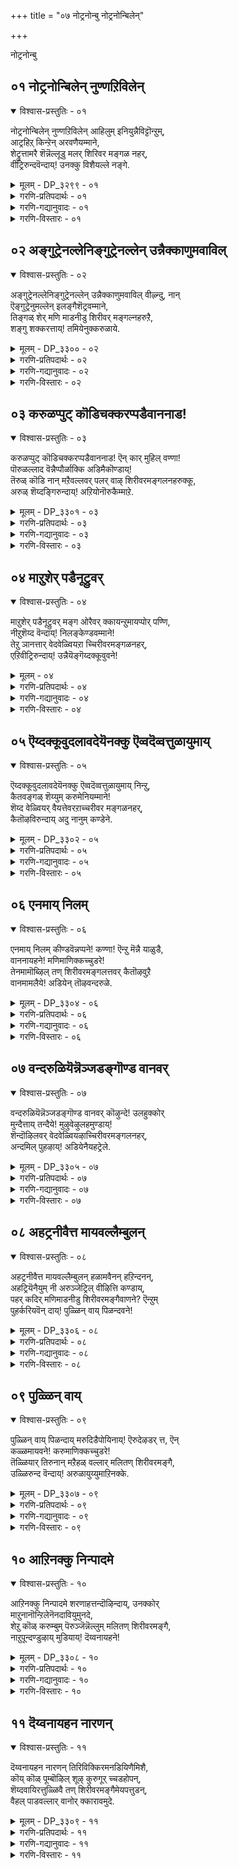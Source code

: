 +++
title = "०७ नोट्रनोन्बु नोट्रनोन्बिलेन्"

+++

नोट्रनोन्बु 

## ०१ नोट्रनोन्बिलेन् नुण्णऱिविलेन्

<details open><summary>विश्वास-प्रस्तुतिः - ०१</summary>

नोट्रनोन्बिलेन् नुण्णऱिविलेन् आहिलुम् इनियुन्नैविट्टॊन्ऱुम्,  
आट्रहिऱ् किन्ऱेन् अरवणैयम्माने,  
शेट्रुत्तामरै शॆन्नॆल्लूडु मलर् शिरिवर मङ्गळ नहर्,  
वीट्रिरुन्दवॆन्दाय्\! उनक्कु विशैयल्ले नङ्गे.
</details>

<details><summary>मूलम् - DP_३२९९ - ०१</summary>

नोट्रनोन्बिलेन् नुण्णऱिविलेन् आहिलुम् इनियुन्नैविट्टॊन्ऱुम्,  
आट्रहिऱ् किन्ऱेन् अरवणैयम्माने,  
शेट्रुत्तामरै शॆन्नॆल्लूडु मलर् शिरिवर मङ्गळ नहर्,  
वीट्रिरुन्दवॆन्दाय्\! उनक्कु विशैयल्ले नङ्गे.
</details>

<details><summary>गरणि-प्रतिपदार्थः - ०१</summary>

नोट्रनोन्बिलेन् = व्रतगळन्नु माडिदवनल्ल् \(माडिद व्रतगळिल्ल\), नुण् = सूक्ष्मवाद \(सम्पूर्णवाद\), अऴिविलेन्= तिळिवळिकॆयुळ्ळवनल्ल \(ज्ञानियल्ल\), आहिलुम् = आदरू, \(हीगिद्दरू\), इनि = इन्नु, उन्नैविट्टु = निन्नन्नु बिट्टु, आट्र = बहळवागि, किऱ् किन्ऱेन् = स्वतन्तिर्सि बाळुववनल्ल \(अहङ्कारपडुववनल्ल\), अरवु अणै अम्माने = सर्पद हासुगॆ स्वामिये, शेट्रु = कॆसरिन, तामरै = तावरॆयु, शॆन्नॆल् ऊडु = कॆम्बत्तद नडुवॆ, मलर् = अरळुव, शिरीवर मङ्गळ् नहर् = तिरुशीर्वर मङ्गळनगरदल्लि, वीट्रिरुन्द = नॆलसिरुव, ऎन् दाय् = नन्न स्वामिये, उनक्कु = निनगॆ, मिशै अल्लेन् अङ्गे = अल्लिये निन्नन्नु अनुभविसिदवनल्ल. 
</details>

<details><summary>गरणि-गद्यानुवादः - ०१</summary>

हाविन हासुगॆय स्वामिये, कॆम्बत्तद नडुवॆ कॆसरिनल्लि अरळुव तावरॆयु तिरुशीर्वरमङ्गळ नगरदल्लि नॆलसिरुव ऎन्न तन्दॆये, नानु व्रतगळन्नु माडिदवनल्ल. सूक्ष्मवाद \(सम्पूर्णवाद\) ब्रह्मज्ञानियल्ल. \(तिळिवळिकॆयुळ्ळवनल्ल\). आदरू, इन्नु निन्नन्नु बिट्टु बहळवागि स्वतन्त्रिसि बाळुववनल्ल \(अहङ्कारपडुववनल्ल.\)
</details>

<details><summary>गरणि-विस्तारः - ०१</summary>

तिरुशीर्वर मङ्गळ क्षेत्रदल्लि नॆलसिरुव अनन्तशयननाद स्वामियन्नु कुरितु आळ्वाररु हेळुत्तारॆ मत्तु आ स्वामियल्लि तम्म बिन्नहवन्नु हेळिकॊळ्ळुत्तारॆ. 

“नोट्रनोन्बिलेन्” – ’नोन्बु’ ऎन्दरॆ व्रत – विधिपूर्वकवाद कर्म. व्रतक्कॆ माडबेकाद विधियन्नु चाचुतप्पदन्तॆ आचरिसुवुदरिन्द सत्फल लभिसुवुदॆन्दु हेळुत्तारॆ. फलापेक्षॆयिल्लदन्तॆ माडुव कर्मगळु इवॆ. अवु भगवत्प्रीतियादवु. अन्थ व्रतगळु श्रेष्ठवादवु ऎन्नुत्तारॆ. आळ्वाररु हेळुवुदु कर्मबन्धनदल्लि अवरु सिक्किबीळलिल्ल ऎन्दु. सत्कर्मगळन्नु तावु माडलिल्ल ऎन्नुत्तारॆ. 

“मण् अऱिवु इलेन्” – भगवन्तन बगॆगॆ ज्ञानवन्नु सम्पादिसलु वेद शास्त्र पुराण इतिहासादि ज्ञानभण्डारवे इदॆ. गुरुविन मूलक अवुगळन्नु अभ्यासमादि ब्रह्मज्ञानवन्नु पडॆदुकॊळ्ळबेकु. इदन्ने ’नुण्णऱिवु” ऎन्नलागिदॆ. प्रापञ्चिक ज्ञानवन्नु सूक्ष्मज्ञानवॆन्नुवुदिल्ल.

“आहिलुम्” – व्रताचरणॆ अथवा सत्कर्मगळ मूलकवागलि, भगवद्विषयिकवाद ज्ञानदिन्दलागलि, भगवन्तनन्नु अरितुकॊळ्ळुवुदक्कॆ आगदॆ होदरू सह – तावु अज्ञानियागिद्दरू सह.

“उन्नैविट्टु ऒन्ऱुम् आत्रहिर् किन्ऱेन्” – निन्नन्नु हॊरतु नानु याव रीतियल्लू स्वतन्त्रिसि वर्तिसुववनल्ल. ’नानु’ ’नन्नदु’ ऎन्दु हॆम्मॆपडुववनल्ल. 

“अरवणैयम्माने” – हावन्नु हासुगॆयन्नागि माडिकॊण्डु इरुव स्वामि ऎन्दरॆ श्रीमन्नारायण – महाविष्णु. 

“शेट्रुतामरै शॆन्नॆल्लूडु मलर् शिरिवर मङ्गळनहर् वीट्रिरुन्द वॆन्दाय्” – तिरुश्रीवर मङ्गळम् ऎम्बुदु पवित्रक्षेत्र. अल्लि नॆलसिरु जगद्रक्षकनाद अर्चावतारियाद स्वामि. 

“उनक्कू मिशै इल्लेन् अल्लेन्” – निन्न रक्षणॆगॆ ऒळपडदॆ इरुववनल्ल – ऎन्दरॆ, निन्न रक्षणॆगॆ नानु तप्पदॆ ऒळपट्टवनु. 

आळ्वाररु हेळुत्तारॆ- शेषशयननागिरुववने, तिरुश्रीवरमङ्गळवॆम्ब पवित्रक्षेत्रदल्लि नॆलसिरुव अर्चावतारिये, नानु व्रतळे मुन्ताद सत्कर्मगळन्नु माडिदवनल्ल. ब्रह्मज्ञानियल्ल. आदरू, निन्न हॊरतु ननगॆ बेरॆ याव रक्षकरन्नू यारन्नू कण्डिल्ल. याव बगॆयल्लू स्वतन्त्रिसि नडॆदुकॊण्डवनल्ल. अहङ्कारपट्टवनल्ल. नीने नन्नन्नु कैहिडिदु रक्षिसबेकु.
</details>

## ०२ अङ्गुट्रेनल्लेनिङ्गुट्रेनल्लेन् उन्नैक्काणुमवाविल्

<details open><summary>विश्वास-प्रस्तुतिः - ०२</summary>

अङ्गुट्रेनल्लेनिङ्गुट्रेनल्लेन् उन्नैक्काणुमवाविल् वीऴ्न्दु, नान्  
ऎङ्गुट्रेनुमल्लेन् इलङ्गैशॆट्रवम्माने,  
तिङ्गळ् शेर् मणि माडनीडु शिरीवर् मङ्गल्नहरुऱै,  
शङ्गु शक्करत्ताय्\! तमियेनुक्करुळाये.
</details>

<details><summary>मूलम् - DP_३३०० - ०२</summary>

अङ्गुट्रेनल्लेनिङ्गुट्रेनल्लेन् उन्नैक्काणुमवाविल् वीऴ्न्दु, नान्  
ऎङ्गुट्रेनुमल्लेन् इलङ्गैशॆट्रवम्माने,  
तिङ्गळ् शेर् मणि माडनीडु शिरीवर् मङ्गल्नहरुऱै,  
शङ्गु शक्करत्ताय्\! तमियेनुक्करुळाये.
</details>

<details><summary>गरणि-प्रतिपदार्थः - ०२</summary>

अङ्गु = अल्लि \(परमपददल्लि, मेलण लोकगळल्लि\), उट्रेन् अल्लेन् = कूडिकॊण्डवनल्ल, इङ्गु = इल्लि \(ई लोकदल्लू, सज्जनर नडुवॆ\), उट्रेन् अल्लेन् = कूडिकॊण्डवनल्ल, उन्नै काणुम् = निन्नन्नु काणबेकॆम्ब अपाविल् = महदाशॆयल्लि, वीऴ्न्दु = बिद्दु, नानु = नानु, ऎङ्गु = ऎल्लियू \(यार नडुवॆयू\), उट्रेनुम् अल्लेन् = कूडिकॊण्डवनू अल्ल, इलङै = लङ्कॆयन्नु, शॆट्र = नाशपडिसिद, अम्माने = स्वामियो, तिङ्गळ् शेर् = चन्द्रनन्नु निलुकुवन्थ, मणि माड = रत्नगळिन्द कूडिद \(सुन्दरवाद\) महडिमनॆगळिन्दलू, नीडु= विशालवाद नेरवाद रस्तॆगळिन्दलू, कूडिरुव, शिरीवरमङ्गलनहर् = तिरुशिरीवरमङ्गळ नगरदल्लि, उऱै = नॆलसिरुव, शङ्गु शक्करत्ताय् = शङ्खचक्रगळवने, तमियेनुक्कु = गतिहीननाद ननगॆ, अरुळाय् = कृपॆमाडु. 
</details>

<details><summary>गरणि-गद्यानुवादः - ०२</summary>

लङ्कॆयन्नु नाशपडिसिद स्वामिये, चन्द्रनन्नु निलुकुवन्थ रत्नगळिन्द तुम्बिद, सुन्दरवाद महडिमनॆगळिन्दलू, विशालवाद नेरवाद बीदिगळिन्दलू कूडिरुव तिरुशिरीवरमङ्गळ नगरदल्लि नॆलसिरुव शङ्खचक्रगळन्नु धरिसिदवने, नानु मेलिन लोकगळल्लू कूडिकॊण्डवनल्ल. ई लोकदल्लू कूडिकॊण्डवनल्ल. निन्नन्नु काणबेकॆम्ब महदाशॆयल्लि बिद्दु, ऎल्लियू, यार नडुवॆयू कूडिकॊण्डवनल्ल. ऒण्टिगनागिरुव, गतिहीननागिरुव ननगॆ कृपॆमाडु. 
</details>

<details><summary>गरणि-विस्तारः - ०२</summary>

“अङ्गुट्रेनल्लेन्” – ’अङ्गुं’ ऎम्बुदु दूरद प्रदेशवाद मेलणलोकगळन्नु, परमपदवन्नू सेरिसि सूचिसुत्तदॆ. ई लोकदल्लि बाळुववरु तुम्ब पुण्यशालिगळागि मेलण लोकगळन्नु सेरुत्तारॆन्दू, अल्लिनवरॊडनॆ कूडि बाळुत्तारॆन्दू, अल्लिन सुखसन्तोषगळल्लि सालुगॊळ्ळुत्तारॆन्दू हेळलागुत्तदॆ. आदरॆ, आळ्वाररु अन्थ भाग्यशालियल्लवॆन्दु इल्लि हेळिकॊळ्ळुत्तारॆ.

“इङ्गुट्रेनल्लेन्” – “इङ्गु” ऎन्दरॆ इहलोक. इल्लिन सुखसन्तोषगळु क्षणिक. इल्लि बाळुववरल्लि सज्जनरु ब्रह्मज्ञानिगळु अतिविरळ. मिक्कवरॆल्लरू प्रापञ्चिकदल्लि मुळुगि तेलुववरु. भक्त सज्जनर सहवास सिक्कुवुदागलि, अवरॊडनॆ कूडि बाळुवुदागलि बहळ अपरूप. अदक्कू भगवत्कृपॆ बेकेबेकु. ई शोचनीयवाद सङ्गतियन्नु आळ्वाररु इल्लि हेळिकॊळ्ळुत्तारॆ. 

“ऎङ्गुम् उट्रेनुम् अल्लेन्” – ऎम्ब मातिनल्लि, तमगॆ उभयभ्रश्ठत्ववुण्टागिदॆयॆन्दू, तावु यार सज्जनसहवासक्कागलि सुखसन्तोषगळिगागलि कूडिकॊळ्ळद हागॆ आगिद्दारॆन्दु हेळुत्तारॆ.

“ऎङ्गुम् उट्रेनुम् अल्लेन्” – ऎम्ब मातिनल्लि, तमगॆ उभयभ्रष्ठत्ववुण्टागिदॆयॆन्दू तावु यार सज्जनर सहवासक्कागलि सुखसन्तोषगळिगागलि कूडिकॊळ्ळद हागॆ आगिद्दारॆन्दु हेळुत्तारॆ. 

“तमियेनुक्कु अरुळाये” – ऎम्बुदरिन्द, तावु ऒण्टिगरॆन्दू, तमगॆ यारॊब्बर ऒत्तासॆयू इल्लवॆन्दू, तमगॆ भगवन्तनॊब्बने ऎल्ल बगॆयल्लू नॆण्टनॆन्दू, अवन कृपॆयन्नु कोरुत्तानॆ. 

आळ्वाररु हेळुत्तारॆ- सर्वेश्वरा, दुष्टराक्षसरिन्द तुम्बिद्द लङ्कॆयन्ने नाशपडिसिद समर्थने, सुन्दरवाद मत्तु पवित्रवाद तिरुशिरीवर मङ्गळ नगरदल्लि \(अर्चावतारियागि\) नॆलसिरुववने, नानु पुण्यजीवियल्ल. आद्दरिन्द, मेलणलोकद जीविगळ सहवासक्कॆ योग्यनागिल्ल. कडुपापियागिद्दारिन्द, इहलोकदल्लिरुव अल्प स्वल्प भक्तसज्जनर सहवासवू ननगॆ दॊरॆयुवुदिल्ल. हीगॆ, नानु अल्लू इल्लदन्तॆ, इल्लू इल्लदन्तॆ, उभयभ्रष्ठनागि, ऒण्टिगनागिद्देनॆ. नीनॊब्बने ननगॆ गतियॆन्दु निन्नल्लि ईग अङ्गलाचि बेडुत्तिद्देनॆ. कृपॆमाडि नन्नल्लि करुणिसु.
</details>

## ०३ करुळप्पुट् कॊडिचक्करप्पडैवाननाड\!

<details open><summary>विश्वास-प्रस्तुतिः - ०३</summary>

करुळप्पुट् कॊडिचक्करप्पडैवाननाड\! ऎन् कार् मुहिल् वण्णा\!  
पॊरुळल्लाद वॆन्नैप्पौर्ळाक्कि अडिमैकॊण्डाय्\!  
तॆरुळ् कॊडि नान् मऱैवल्लवर् पलर् वाऴ् शिरीवरमङ्गलनहरुक्कू,  
अरुळ् शॆय्दङ्गिरुन्दाय्\! अऱियोनॊरुकैम्माऱे.
</details>

<details><summary>मूलम् - DP_३३०१ - ०३</summary>

करुळप्पुट् कॊडिचक्करप्पडैवाननाड\! ऎन् कार् मुहिल् वण्णा\!  
पॊरुळल्लाद वॆन्नैप्पौर्ळाक्कि अडिमैकॊण्डाय्\!  
तॆरुळ् कॊडि नान् मऱैवल्लवर् पलर् वाऴ् शिरीवरमङ्गलनहरुक्कू,  
अरुळ् शॆय्दङ्गिरुन्दाय्\! अऱियोनॊरुकैम्माऱे.
</details>

<details><summary>गरणि-प्रतिपदार्थः - ०३</summary>

करुळ पुळ् कॊडि \(पुळ्\+कॊडि = पुट्कॊडि\) = गरुड पक्षियन्नु ध्वजवागियू, चक्करप्पडै = चक्रायुधवन्नुळ्ळवनागियू, वानम् नाड = परमपदवन्ने तन्न नाडागियू उळ्ळवने, ऎन् = नन्न, कार् मुहिल् वण्णा = कार्मुगिलबण्णदवने, पॊरुळ् अल्लाद = \(शाश्वतवाद\) वस्तुवे अल्लद, ऎन्नै = नन्नन्नु, पॊरुळ् आक्कि = नित्यवस्तुवन्नागि माडि, अडिमै = दास्यवन्नु, कॊण्डाय् = कॊळ्ळुववने \(कॊण्डवने\), तॆरुळ् कॊडि = परिष्कारवागि अरितुकॊळ्ळुव्न्थ ज्ञानभण्डारवाद \(कॊडि = ऎन्दरॆ, बङ्गारद सर, कोमलवाद बळ्ळि ऎन्दागुत्तदॆ\), नाल् मऱै = नाल्कुवेदगळन्नु, वल्लवर् = बल्लवरु, पलर् = हलवरु \(अनेकरु\), वाऴ् = बाळुव \(वास माडुव\), शिरीवर मङ्गळनहरुक्कु = तिरुशिरीवर मङ्गळ नगरक्कॆ, अरुळ् शॆय्दु = कृपॆमाडि, अङ्गु = अल्लिये, इरुन्दाय् = नॆलसिरुववने \(अर्चावतारिये\), अऴियेन् = अरियॆनु, ऒरु = बेरॊन्दु कैम्माऱे = \(निनगॆ\) प्रतियादवरन्नु \(हॆच्चिनवरन्नु\). 
</details>

<details><summary>गरणि-गद्यानुवादः - ०३</summary>

गरुडपक्षियन्नु ध्वजवागियू चक्रायुधवन्नुळ्ळवनागियू, परमपदवन्ने तन्न नाडन्नागियू, उळ्ळवने, नन्न कार्मुगिलवण्णने, शाश्वतवाद वस्तुवे अल्लद नन्नन्नु नित्यवस्तुवन्नागि माडि, नन्न दास्यवन्नु कॊण्डवने, परिष्कारवागि अरितुकॊळ्ळुवन्थ ज्ञानभण्डारद नाल्कुवेदगळन्नु बल्लवरु अनेकरु बाळुवन्थ तिरुशिरीवर मङ्गळ नगरक्कॆ कृपॆमाडि, अल्लिये, अर्चावतारियागि नॆलसिरुववने, निनगॆ प्रतियादवनन्नु \(हॆच्चिनवनन्नु\) बेरॆ यारन्नू काणॆनु. 
</details>

<details><summary>गरणि-विस्तारः - ०३</summary>

भगवन्तन अपारवाद कृपॆयन्नु इल्लि हेळलागिदॆ. अदक्कॆ ऒन्दु निदर्शनवन्नू कॊडलागिदॆ.

“पॊरुळल्लाद ऎन्नै पॊरुळाक्कि” – ’पॊरुळ्’ ऎन्दरॆ ’वस्तु’. इन्द्रियगळिन्द अनुभविसतक्कद्दु. सृष्टियल्लि ऎल्ला वस्तुगळू शाश्वतवादवल्ल. अवु क्षणिक. इल्लवे नश्वर. भगवत्कृपॆगॆ पात्ररादरॆ मात्र अवक्कॆ शाश्वत स्वरूप दॊरकुत्तदॆ. आळ्वाररु अन्थवरल्लि ऒब्बरु. भगवन्तनु अवरन्नु कृपॆयिन्द तन्नवनन्नागि स्वीकरिसि, अवर कैङ्कर्यवन्नु कैगॊळ्ळुवुदरिन्द, अवरू ऒन्दु ’शाश्वत वस्तु’वे आदरु. 

“तॆरुळ् कॊडि” – सुन्दरवाद रूपक. बळ्ळिय कोमलवाद कुडि अड्डियिल्लदन्तॆ मुन्दुमुन्दक्कॆ बॆळॆयुत्ता कण्णिगॆ हब्बवन्नुण्टु माडुवन्तॆ, कॊनॆयिल्लद ज्ञानभण्डारवादद्दु मनस्सिगॆ तप्पदॆ आह्लादवन्नुण्टु माडुवुदु. 

“नान् मऱैवल्लवर्.....................अङ्गिरुन्दाय्” – नाल्कुवेदगळन्नु चॆन्नागि बल्लवरु तमगॆ ऒदगि बन्दिरुव ज्ञानदिन्द भगवन्तनन्नु बाय्तुम्ब स्तुतिसुवन्थ अनेकरु वासिसुवुदक्कॆ तक्कन्तॆ अवरिगॆ कृपॆमाडलु शिरीवर मङ्गळ नगरवॆम्ब पवित्रस्थळदल्लि नॆलसिद्दानॆ. 

“अऱियेनॊरुकैम्माऱे” – भगवन्तनिगॆ सरिसाटियादवरन्नागलि, अवनिगिन्त हॆच्चादवरन्नागलि बेरॆ यारन्नू काणॆनाद्दरिन्द, आ स्वामियन्ने पूर्तियागि, अनन्यवागि, आश्रयिसिद्दारॆ आळ्वाररु. 

आळ्वाररु हेळुत्तारॆ- भगवन्तनिगॆ गरुडपक्षिये ध्वजद लाञ्छन. अवन कैयल्लि तीक्ष्णवाद चक्रायुधविदॆ. परमपदवे आतन नाडु. अवनु कार्मुगिलिनन्तॆ आकर्शक सुन्दरनु. अष्टॆ उदारियू. अवनु कृपॆमाडिदनॆन्दरॆ, ऎन्थ अनित्य वस्तुवादरू नित्यवस्तुवे आगुत्तदॆ. भगवत्कैङ्कर्यदल्लि तॊडगुवन्तागुत्तदॆ. तिरुशिरीवरमङ्गळ नगरवॆम्ब पवित्रक्षेत्रदल्लि स्वामियु अर्चावतारियागि नॆलसिद्दानॆ. अवन कृपॆगॆ पात्ररागतक्कवरु अनेकरु. वेदपारङ्गतरू, ब्रह्मज्ञानिगळू, भक्तरू अल्लि बाळुत्तारॆ. आळ्वाररन्नू अवरल्लि ऒब्बनन्नागि दणिसि, भगवन्तनु कृपॆमाडिद्दानॆ. कृपामूर्तियाद आ भगवन्तन सरिसाटियादवरु मत्तॊब्बरिल्ल.
</details>

## ०४ माऱुशेर् पडैनूट्रुवर्

<details open><summary>विश्वास-प्रस्तुतिः - ०४</summary>

माऱुशेर् पडैनूट्रुवर् मङ्ग ओरैवर् क्कायन्ऱुमायप्पोर् पण्णि,  
नीऱुशॆय्द वॆन्दाय्\! निलङ्केण्डवम्माने\!   
तेऱु ञानत्तार् वेदवेळ्वियऱा च्चिरीवरमङ्गळनहर्,  
एऱिवीट्रिरुन्दाय्\! उन्नैयॆङ्गॆय्दक्कूवुवने\!
</details>

<details><summary>मूलम् - ०४</summary>

माऱुशेर् पडैनूट्रुवर् मङ्ग ओरैवर् क्कायन्ऱुमायप्पोर् पण्णि,  
नीऱुशॆय्द वॆन्दाय्\! निलङ्केण्डवम्माने\!   
तेऱु ञानत्तार् वेदवेळ्वियऱा च्चिरीवरमङ्गळनहर्,  
एऱिवीट्रिरुन्दाय्\! उन्नैयॆङ्गॆय्दक्कूवुवने\!
</details>

<details><summary>गरणि-प्रतिपदार्थः - ०४</summary>

माऱु = विरोधिगळागि, शेर् = सेरिकॊण्ड, परै = सैन्यगळ, नूट्रुवर् = नूर्वरु, मङ्ग = नाशवागलु, ओर् ऐवर् क्कु = ऒन्दु ऐवरिगॆ, आय् = ऒदगि बन्दु, अन्ऱु = अन्दु, मायम् पोर् पण्णि= आश्चर्यकरवाद युद्धवन्नु नडॆसि, नीऱु शॆय्द = धूळु \(बूदि\) माडिद, ऎन् ताय् = नन्न तन्दॆये \(रक्षकने\), निलम् = भूमियन्नु, कीण्ड = हिडिद, अम्माने = स्वामिये, तेऱु = तिळियाद, ञानत्तार् = ज्ञानवुळ्ळवरु, वेदम् = वेदाभ्यासवन्नू, वेळ् वि = यज्ञयागादिगळन्नू, अऱा = ऎडॆबिडदॆनडॆसुव, शिरीवर मङ्गळनहर् = तिरुशिरीवर मङ्गळनगरद, एऱि = उन्नत स्थळदल्लि, वीट्रिरुन्दाय् = नॆलसिरुववने, उन्नै = निन्नन्नु, ऎङ्गु = याव स्थळदल्लि, ऎय्दु = होगि, कूवुवने = कूगलि\!
</details>

<details><summary>गरणि-गद्यानुवादः - ०४</summary>

विरोधिगळागि सेरिकॊण्ड सैन्यगळ नूर्वरु नाशवागुवन्तॆ ऒन्दु ऐवरिगॆ ऒदगि बन्दु, अन्दु, आश्चर्यकरवाद युद्धवन्नु नडॆसि, बूदि मादिद नन्न रक्षकने, भूमियन्नु हिडिद स्वामिये, तिळियाद ज्ञानवुळ्ळवरु वेदाभ्यासवन्नू यज्ञयागादिगळन्नू ऎडॆबिडदन्तॆ नडॆसुव शिरीवरमङ्गळ नगरद उन्नतस्थळदल्लि नॆलसिरुववने, निन्नन्नु ऎल्लिगॆ होगि कूगि करॆयलि? 
</details>

<details><summary>गरणि-विस्तारः - ०४</summary>

भगवन्तनिगॆ ममतॆ ऎल्लिरुत्तदॆ. एकॆ? ऎम्बुदन्नु कुरितु इल्लि हेळलागुत्तदॆ. 

“माऱुशेर् पडै........................मङ्ग” – इदु महाभारत युद्धक्कॆ सम्बन्धिसिद्दु. ऎल्ला शत्रुगळन्नू कूडिसि, भारि, हन्नॊन्दु अक्षोहिणि सैन्यवन्नु माडिकॊण्डु, अनेक महारथरन्नु तन्न ऒत्तागि इट्टुकॊण्डु, तावे प्रबलरु, तम्म कडॆगे जयसिद्ध ऎन्दु नम्बि युद्धक्कॆकालुकॆरॆदु सिद्धरादवरु मूढराद दुर्योधनादिगळु ऎल्लरू ऒट्टागि बूदियागुवन्तॆ- 

“अन्ऱु ओर् ऐवर् क्काय्............................नीऱुशॆय्द” – अन्दु, आ महाभारतयुद्ध ऒदगि बन्दाग धर्मवन्ने नम्बिद्द ऐवरिगॆ \(पञ्चपाण्डवरिगॆ\) ऒत्तासॆयागि निन्तु, अत्याश्चर्यकरवागि, तानु अर्जुनन सारथियागि मात्रवे इद्दुकॊण्डु, युद्धदल्लि अवर ऎदुराळिगळन्नु भस्ममाडिदवनु परमात्म.

“निलम् कीण्डवम्माने” – हिरण्याक्षनु भूमियन्नु अपहरिसि कडलल्लि ऎल्लियो अडगिकॊण्डाग, जगद्रक्षकनाद भगवन्तनु महावराहनागि अवतरिसि, कडलल्लि मुळुगि, अडगिकॊण्डिद्द हिरण्याक्षनन्नु संहरिसि, भूमियन्नु तन्न ऒन्दु कोरॆ हल्लिनिन्द हिडिदु मेलक्कॆत्ति, अदर स्थानदल्लि निल्लिसिदनु ऎम्बुदु कतॆ. 

“तेऱु ञानत्तार्...........................वीट्रिरुन्दाय्” – तिळियाद, परिशुद्धवाद, सत्यपूर्णवाद, ज्ञानिगळू, वेदविद्वांसरू, यज्ञयागादिगळाद वेदोक्त कर्मगळन्नु विधिवत्तागि नडॆसुववरू वासवागिरुव स्थळवॆन्दरॆ तिरुशिरीवर मङ्गळ नगर. भगवन्तनु अल्लि इष्टपट्टु ऒन्दु ऎत्तरवाद स्थळदल्लि अर्चावतारियागि नॆलसिद्दानॆ. 

आळ्वाररु हेळुत्तारॆ- शत्रुगळु ऎष्टु हॆच्चिन सङ्ख्यॆयल्लिद्दरेनु? अवा सैन्य ऎष्टु दॊड्डदादरेनु? भगवन्तन कृपॆगॆ पात्ररागदिद्दरॆ, अवरॆल्ल सुट्टुबूदियागुत्तारॆ. कॆलवरिन्दले अवरु हागॆ नाशवागुवरु ऎम्बुदक्कॆ महाभारतयुद्धवे साक्षि. तन्न आश्रितरु प्रबलशत्रुविन कैगॆ सिक्कि, हिंसॆगॆ ऒळगादाग, अन्थवरन्नु रक्षिसुवुदु भगवन्तन हॊणॆ ऎम्बुदक्कॆ भगवन्तन महावराहावतारवे साक्षि. नीतिनियमगळन्नु चाचु तप्पदन्तॆ, धर्मिष्ठरागि, परिशुद्धवाद ज्ञानसम्पन्नराद सज्जनरु ऎल्लि वासिसुत्तारो अल्लि भगवत्सान्निध्यविदॆ ऎम्बुदक्कॆ तिरुशिरीवर मङ्गळनगरवे साक्षि. आळ्वाररिगॆ भगवत्सान्निध्य लभिसबेकादरॆ अवरु ऎल्लिगॆ होदरॆ ऒळ्ळॆयदु? तिरुशिरीवर मङ्गळ नगरवे अल्लवॆ?
</details>

## ०५ ऎय्दक्कूवुदलावदेयॆनक्कु ऎव्वदॆव्वत्तुळायुमाय्

<details open><summary>विश्वास-प्रस्तुतिः - ०५</summary>

ऎय्दक्कूवुदलावदेयॆनक्कु ऎव्वदॆव्वत्तुळायुमाय् निन्ऱु,  
कैतवङ्गळ् शॆय्युम् करुमेनियम्माने\!   
शॆय्द वेळ्वियर् वैयत्तेवरऱाच्चरीवर मङ्गळनहर्,   
कैतॊऴविरुन्दाय् अदु नानुम् कण्डेने.
</details>

<details><summary>मूलम् - DP_३३०२ - ०५</summary>

ऎय्दक्कूवुदलावदेयॆनक्कु ऎव्वदॆव्वत्तुळायुमाय् निन्ऱु,  
कैतवङ्गळ् शॆय्युम् करुमेनियम्माने\!   
शॆय्द वेळ्वियर् वैयत्तेवरऱाच्चरीवर मङ्गळनहर्,   
कैतॊऴविरुन्दाय् अदु नानुम् कण्डेने.
</details>

<details><summary>गरणि-प्रतिपदार्थः - ०५</summary>

ऎय्द = निन्नन्नु सेरलु, कूवुदु = कूगुवुदु, आवदे = आगुवुदे, ऎनक्कु = ननगॆ, ऎव्व दॆव्वत्तुळायुम् = शत्रुसमूहदल्लियू, आय् = आगि, निन्ऱु= कूडिकॊण्डु, कतवङ्गळ् = कृत्रिमगळन्नु, शॆय्युम् = माडुव, करुमेनि = करियरूपवुळ्ळ, अम्माने = स्वामिये, शॆय्दवेळ्वियर् = कर्मगळन्नु \(यज्ञयागादिगळन्नु\) मादि कृतार्थरादवरु, वैयम् = भूमिय, तेवर् = देवरुगळु, अऱा = ऎडॆबिडदन्तॆ नडॆसुव, शिरीवर मङ्गळ नहर् = तिरुशिरीवरमङ्गळनगरदल्लि, कैतॊऴ = कैजोडिसलु, इरुन्दाय् = नॆलसिरुववने, अदु = आ आशॆयन्नु\(अदन्नू\), नानुम् = नानू सह, कण्डेन् = कण्डुकॊण्डिद्देनॆ. 
</details>

<details><summary>गरणि-गद्यानुवादः - ०५</summary>

निन्नन्नु सेरबेकॆन्दु \(निन्नन्नु\) कूगि करॆयुवुदु ननगॆ साध्यवागुवुदे? याव शत्रुसमूहदल्लियादरू सेरिकॊण्डु कृत्रिमगळन्नु माडुवन्थ करिय रूपवुळ्ळस्वामिये, यज्ञायागादि कर्मगळन्नु नडॆसि कृतकृत्यराद भूदेवतॆगळु ऎडॆबिडदन्तॆ तिरुशिरीवर मङ्गळनगरदल्लि कैमुगियुवन्तॆ नडॆसुवुदक्कागि नॆलसिरुववने, आ आशॆयन्नु \(अदन्नु\) नानू सह कण्डुकॊण्डिद्देनॆ. 
</details>

<details><summary>गरणि-विस्तारः - ०५</summary>

भगवन्तनु भक्तवत्सलनॆम्बुदन्नु इल्लि सूचिसलागुत्तदॆ. 

“ऎवदॆव्वत्तुळायुमाय्.................करुमेनियम्माने” – इल्लि ’करुमेनियम्माने’ ऎम्बुदन्नु श्रीकृष्णपरमात्मनॆन्दो अथवा कलियुगदल्लि भगवन्तन कप्पुबण्णदवनॆन्दु भागवत वाक्यवन्नो उद्धरिसि हेळलागिदॆ ऎन्नबहुदु. ऎन्थ कृत्रिमवन्तराद, बलिष्ठराद शत्रुगळादरू अवरन्नु उपायदिन्दले जयिसि, निग्रहिसबल्लवनु परमात्म. 

“शॆय्द वेळ्वियर्........................विरुन्दाय्” – यज्ञयागादिगळन्नु तप्पदॆ कालकालक्कॆ सरियागि नडॆसुत्ता इरुव वैदिक विद्वांसरु सेवॆमाडलॆन्दे, तन्नन्नु ऎडॆबिडदन्तॆ कण्डु नमस्करिसलॆन्दे भगवन्तनु तिरुशिरीवरमङ्गळनगरवॆम्ब क्षेत्रदल्लि अर्चावतारियागि बन्दु नॆलसिद्दानॆ. 

“अदुनानुम् कण्डेन्” – भक्तसज्जनरु भगवन्तनन्नु कूगि करॆद कूडले अवर बळिगॆ तप्पदॆ स्वामियु बरुत्तानॆम्बुदक्कॆ निदर्शनवागि तिरुशिरीवरमङ्गळ नगरदल्लि अवनु अर्चावतारियागि अल्लिन वैदिक सज्जनरु अवनन्नु सदा ऎडॆबिडदन्तॆ सेविसलि ऎम्ब कारणदिन्द बन्दु नॆलसिद्दानॆ. ई विषयवन्नु, ऎन्दरॆ, भक्तरल्लि भगवन्तनिगॆ ऎष्टु वात्सल्यविदॆ ऎम्बुदन्नु तिळिदुकॊळ्ळुवन्तॆ, आळ्वाररू सह कण्डुकॊण्डरु. 

आळ्वाररु हेळुत्तारॆ- ऎन्थ कृत्रिमशत्रुगळन्नादरू अवरवर कृत्रिमगळिगॆ तक्क उपायदिन्दले अवरन्नु निग्रहिसबल्ल सामर्थ्य भगवन्तनिगॆ इदॆ ऎम्बुदन्नु तोरिसुवुदक्कॆ श्रीकृष्णावतारियाद भगवन्तने साक्षि. यज्ञयागादि सत्कर्मगळन्नु तप्पदॆ माडुव वैदिक सज्जनर सेवॆयन्नु ऎडॆबिडदन्तॆ स्वीकरिसुवुदक्कागि तिरुशिरीवर मङ्गळ नगरदल्लि अर्चावतारियागि नॆलसिद्दानॆ ऎम्बुदन्नु, सज्जनरु कूगि करॆदरॆ, अवर करॆगॆ ओगॊट्टु अवर बळिगॆ बरुत्तानॆम्बुदन्नु तोरिसलु भगवन्तन सदासिद्धनागिद्दानॆन्दु तोरिसुवुदन्नु तावु तिरुशिरीवर मङ्गळ नगरदल्लि कण्डुकॊण्डुदागि इल्लि हेळुत्तारॆ.
</details>

## ०६ एनमाय् निलम्

<details open><summary>विश्वास-प्रस्तुतिः - ०६</summary>

एनमाय् निलम् कीण्डवॆन्नप्पने\! कण्णा\! ऎन्ऱु मॆन्नै याळुडै,  
वाननायहने\! मणिमाणिक्कच्चुडरे\!  
तेनमामॊब्ऴिल् तण् शिरीवरमङ्गलत्तवर् कैतॊऴवुऱै  
वानमामलैये\! अडियेन् तॊऴवन्दरुळे.
</details>

<details><summary>मूलम् - DP_३३०४ - ०६</summary>

एनमाय् निलम् कीण्डवॆन्नप्पने\! कण्णा\! ऎन्ऱु मॆन्नै याळुडै,  
वाननायहने\! मणिमाणिक्कच्चुडरे\!  
तेनमामॊब्ऴिल् तण् शिरीवरमङ्गलत्तवर् कैतॊऴवुऱै  
वानमामलैये\! अडियेन् तॊऴवन्दरुळे.
</details>

<details><summary>गरणि-प्रतिपदार्थः - ०६</summary>

एनम् आय् = महावराहनागि, निलम् कीण्ड = भूमियन्नु हिडिदु ऎत्तिद, ऎन् अप्पने = नन्न तन्दॆये, कण्णा = आकर्षकने \(श्रीकृष्णस्वरूपिये\) ऎन्ऱुम् = ऎल्ल कालक्कू, ऎन्नै = नन्नन्नु आळ् उडै= किङ्करनागि स्वीकरिसुव, वानम् = परमपदद, नायहने = ऒडॆयने, मणि मानिक्क = मणि माणिक्यद हाघॆ, शुडरे = तेजस्सुळ्ळवने, तेन = जेनुतुम्बिरुव, माम् पॊऴिल् = माविन तोपन्नुळ्ळ, तण् = तम्पाद, शिरीवर मङ्गळत्तवर् = तिरुशिरीवर मङ्गळ नगरद निवासिगळु, कैतॊऴ = कैमुगियलु, उऱै = अल्लि वासिसुव वानमामलैये = वानमामलॆय स्वामिये, अडियेन् = ई दासनु, तॊऴ = कैङ्कर्य नडॆसुवन्तॆ, वन्दु = बन्दु, अरुळे = कृपॆमाडु. 
</details>

<details><summary>गरणि-गद्यानुवादः - ०६</summary>

महावराहनागि भूमियन्नु हिडिदॆत्तिद नन्न तन्दॆये, आकर्षकने \(श्रीकृष्ण स्वरूपिये\), नन्नन्नु ऎल्ल कालक्कू किङ्करनागि स्वीकरिसुव परमपदद ऒडॆयने, मणिमाणिक्यदन्तॆ बॆळगुव तेजस्सुळ्ळवने, जेनुतुम्बिद माविनतोपन्नुळ्ळ तम्पाद शिरीवर मङ्गळ नगरद निवासिगळु कैमुगियलु अल्लि वासिसुव वानमामलैस्वामिये ई दासनु कैङ्कर्यनडॆसुवन्तॆ बन्दु कृपॆ माडु. 
</details>

<details><summary>गरणि-विस्तारः - ०६</summary>

भगवन्तन गुणस्वभावगळन्नु कॊण्डाडुत्ता तनगॆ अवनु बन्दु ऒदगबेकॆन्दु भगवन्तनल्लि आळ्वाररु निवेदनमाडिकॊळ्ळुत्तारॆ. 

“एनम् आय्.................प्पने\!” – भूमियन्नुद्धरिसलु महावराहनागि महोपकार माडिदवनु भगवन्त.

मणिमाणिक्कच्चुडरे” – सुन्दरवू श्रेष्ठवू आद माणिक्यदन्तॆ आकर्षकवागि हॊळॆहॊळॆयुव प्रभावपूर्णवाद तेजस्सुळ्ळवनु भगवन्त. 

“कण्णा” – कण्णिगॆ आकर्षणॆयन्नू आनन्दवन्नू तुम्बुववनु. श्रीकृष्णनागि अवतरिसि, तन्न मधुर लीलॆगळिन्दलू, वेणुनाददिन्दलू ऎल्लरन्नू आकर्षिसिदवनु. आश्चर्याद्भुतकारियादवनु. 

“वानमामलैये” – ’वानमामलॆ’ ऎम्बुदॊन्दु ऎत्तरवाद बॆट्ट. अदर शिखरदल्लि भगवन्तनु दिव्यसुन्दरवाद अर्चावतारियागि नित्यवासमाडुत्तानॆ. अदर तप्पलल्लिरुवुदे शिरीवर् मङ्गळनगर’. अदक्कॆ ’शिरीवर मङ्गै’ ऎन्तलू हॆसरिदॆ. अल्लि वासमाडुव जनरिगॆ वानमामलैय भगवन्तने आश्रय. ’शिरीवरमङ्गळनगर’ ऎम्बुदक्किन्तलू ’वानमामलै’ ऎम्बुदे सुप्रसिद्धि. 

आळ्वाररु हेळुत्तारॆ. इडिय भूमियन्नु उद्धरिसिद महोपकारिये, आकर्षक सुन्दरॆने, अप्रतिम तेजस्विये, परमपदक्कॆ नायकने, वानमामलैयल्लि नॆलसि भक्तजनरिन्द सेवॆयन्नु स्वीकरिसुववने, कृपाळुवे, दासनाद नन्नन्नू निन्न किङ्करनन्नागि माडिको.
</details>

## ०७ वन्दरुळियॆन्नॆञ्जडङ्गॊण्ड वानवर्

<details open><summary>विश्वास-प्रस्तुतिः - ०७</summary>

वन्दरुळियॆन्नॆञ्जडङ्गॊण्ड वानवर् कॊऴुन्दे\! उलहुक्कोर्  
मुन्दैत्ताय् तन्दैये\! मुऴुवेऴुलहमुण्डाय्\!  
शॆन्दॊऴिलवर् वेदवेळ्वियऴाच्चिरीवरमङ्गलनहर्,  
अन्दमिल् पुहऴाय्\! अडियेनैयहट्रेले.
</details>

<details><summary>मूलम् - DP_३३०५ - ०७</summary>

वन्दरुळियॆन्नॆञ्जडङ्गॊण्ड वानवर् कॊऴुन्दे\! उलहुक्कोर्  
मुन्दैत्ताय् तन्दैये\! मुऴुवेऴुलहमुण्डाय्\!  
शॆन्दॊऴिलवर् वेदवेळ्वियऴाच्चिरीवरमङ्गलनहर्,  
अन्दमिल् पुहऴाय्\! अडियेनैयहट्रेले.
</details>

<details><summary>गरणि-प्रतिपदार्थः - ०७</summary>

वन्दु = \(परमपददिन्द\) बन्दु, अरुळि = कृपॆमाडि, ऎन् नॆञ्जु = नन्न मनदल्लि, इडम् कॊण्ड = ऎडॆमाडिकॊण्ड, वानवर् = मेलणलोकदवर \(नित्यसूरिगळ\), कॊऴुन्दे = ऒडॆयने, उलहुक्कु = लोकक्कॆ, ओर् = साटियिल्लद \(ऒब्बने आद\), मुन्दै = अनादिकालदिन्दलू, ताय् तन्दैये = तायितन्दॆगळादवने, मऴु = पूर्तियागि, एऴ् उलहुम् = एळु लोकगळन्नू, उण्डाय् = उण्डवने, शॆम् = श्रेष्ठवाद, तॊऴिलवर्= कर्मानुष्ठानमाडुववरू, वेदम् वेळ्वियर् = वेदाध्ययनवन्नू यज्ञयागादिगळन्नु माडुववरू, अऱा = नडॆसुव, शिरीवरमङ्गलनहर् = शिरीअर मङ्गळनगरदल्लि, अन्दम् इल् = अनन्तवाद \(अन्तविल्लद\), पुहुऴाय् = हॊगळिकॆयुळ्ळवने, अडियेनै = दासनन्नु \(पादसेवकनन्नु\), अहट्राले = तळ्ळि हाकदन्तॆ \(तळ्ळि हाकबेड\). 
</details>

<details><summary>गरणि-गद्यानुवादः - ०७</summary>

परमपददिन्द बन्दु, कृपॆमाडि, नन्न मनदल्लि ऎडॆमाडिकॊण्ड, मेलणलोकावर \(नित्यसूरिगळ\) ऒडॆयने, लोकदल्लि साटियिल्लद ऒब्बने आद, अनादिकालदिन्दलू तायितन्दॆगळादवने, पूर्तियागि एळु लोकगळन्नू उण्डवने, श्रेष्ठवाद कर्मानुष्ठान माडुववरू, वेदाध्ययनवन्नू यज्ञयागादिगळन्नु माडुववरू नडॆसुव शिरीवरमङ्गळ नगरदल्लि अन्तविल्लद हॊगळिकॆयुळ्ळवने, पादसेवकनन्नु तळ्ळिहाकबेड. 
</details>

<details><summary>गरणि-विस्तारः - ०७</summary>

हिन्दिन पाशुरगळ हागॆये इल्लियू अद्वितीयवाद भगवन्तनल्लि आळ्वाररु तम्म विनम्र प्रार्थनॆयन्नु सल्लिसुत्तिद्दारॆ. कैबिडदॆ तम्मन्नु उद्धरिसबेकॆन्दु प्रार्थिसुत्तारॆ. 

आळ्वाररु हेळुत्तारॆ- भगवन्त, नीनु परमपददल्लिरुववनु. मेलण लोकदवरिगू, नित्यसूरिगळिगू ऒडॆयनादवनु. अनादियागि इडिय सृष्टिगे तायितन्दॆयागिरुववनु. महाप्रळयबन्दाग एळुलोकगळन्नू ऒट्टिगॆ नुङ्गि, निन्न हॊट्टॆयल्लिकॊण्डु रक्षिसुववनु. लोकदल्लि निनगॆ बेरॊब्बरु सरिसाटियल्ल. नीने अद्वितीयनु. सकलसद्गुणसम्पन्ननागि धर्मकर्मगळन्नू, वेदाध्ययनवन्नू निष्ठॆयिन्द तप्पदॆ नडॆसिकॊण्डु बरुवन्थवर सेवॆयन्नु स्वीकरिसलु अर्चावताररूपियागि वानमालॆयन्थ पवित्रक्षेत्रगळल्लि नॆलसिरुववनु. नीने कृपॆमाडि बन्दु मनदल्लि नॆलसिरुव, पादसेवकनाद नन्नन्नु तळ्ळिहाकदन्तॆ कैबिडदॆ उद्धरिसु.
</details>

## ०८ अहट्रनीवैत्त मायवल्लैम्बुलन्

<details open><summary>विश्वास-प्रस्तुतिः - ०८</summary>

अहट्रनीवैत्त मायवल्लैम्बुलन् हळामवैनन् हऱिन्दनन्,  
अहट्रियॆनैयुम् नी अरुञ्जेट्रिल् वीऴित्ति कण्डाय्,  
पहर् कदिर् मणिमाडनीडु शिरीवरमङ्गैवाणने? ऎन्ऱुम्   
पुहर्करियवॆन् दाय्\! पुळ्ळिन् वाय् पिळन्दवने\!
</details>

<details><summary>मूलम् - DP_३३०६ - ०८</summary>

अहट्रनीवैत्त मायवल्लैम्बुलन् हळामवैनन् हऱिन्दनन्,  
अहट्रियॆनैयुम् नी अरुञ्जेट्रिल् वीऴित्ति कण्डाय्,  
पहर् कदिर् मणिमाडनीडु शिरीवरमङ्गैवाणने? ऎन्ऱुम्   
पुहर्करियवॆन् दाय्\! पुळ्ळिन् वाय् पिळन्दवने\!
</details>

<details><summary>गरणि-प्रतिपदार्थः - ०८</summary>

अहट्र = दूरतळ्ळलु, नी = नीनु, वैत्त = उण्टुमाडिरुव \(इट्टिरुव\), मायम् = वञ्चकराद, वल् = बलवाद, ऐम्बुलन् हळ् आम् अवै = पञ्चेन्द्रियगळागिरुववुगळन्नु, नन् हु= चॆन्नागि, अऱिन्दनन् = अरितुकॊण्डिद्देनॆ, अहट्रि= दूरतळ्ळि, ऎन्नैयुम् = नन्नन्नू, नी = नीनु, अरु = असाध्यवाद, शेट्रिल् = कॆसरिनल्लि, वीऴ्त्ति = कॆडवि, कण्डाय् = कण्डवने, पहर् कदिर् = बॆळगुव बॆळकिन, मणि माडम् = सुन्दरवाद \(रत्नमयवाद\) महडिमनॆगळ, नीडु = विशालवाद् बीदिगळ, शिरीवर् मङ्गैवाणने = शिरीवरमङ्गैनगरदल्लि नॆलसिरुववने, ऎन्ऱुम् = ऎन्दॆन्दिगू, पहर् क्कु = वर्णिसि हेळुवुदक्कॆ, अरिय = असाध्यनाद, ऎन् दाय् = नन्न स्वामिये, पुळ्ळिन् वाय् = पक्षिय बायन्नु, पिळन्दवने = सीळिदवने. 
</details>

<details><summary>गरणि-गद्यानुवादः - ०८</summary>

दूरतळ्ळि नन्नन्नू नीनु अरिदाद कॆसरिनल्लि बीळिसिकण्डवने, बॆळगुव बॆळकिन रत्नमयवाद \(सुन्दर\) महडिमनॆगळ, विशालवाद बीदिगळ तिरुशिरीवरमङ्गै नगरदल्लिनॆलसिरुववने, ऎन्दॆन्दिगू वर्णिसि हेळुवुदक्कॆ असाध्यनाद नन्न स्वामिये, पक्षिय बायन्नु सीळिदवने, दूरतळ्ळलु नीनु इट्टिरुव वञ्चकराद, बलवाद, पञ्चेन्द्रियगळागिरुवुवुगळन्नु चॆन्नागि अरितुकॊण्डिद्देनॆ. 
</details>

<details><summary>गरणि-विस्तारः - ०८</summary>

हिन्दिन पाशुरदल्लि “नन्नन्नु तळ्ळिहाकबेड” ऎन्दु आळ्वाररु भगवन्तनन्नु प्रार्थिसिद्दरष्टॆ. अदक्कॆ पुष्टिकॊडुवन्तॆ अवरु इल्लि हेळुत्तिद्दारॆ. 

“अहट्र नीवैत्त.........................अऴिन्दनन्” – भगवन्तनु पञ्चेन्द्रियगळन्नु मनुष्यनिगॆ एतक्कागि कॊट्टिद्दानॆ? अवनन्नु उद्धरिसबेकॆन्तलो, इल्लवे, अवनन्नु अधोगतिगॆ तळ्ळि तमाषॆ नोडबेकॆन्तलो? पञ्चेन्द्रियगळिन्द ई ऎरडू साध्य. इन्द्रियगळु मनस्सिन बागिलुगळु. अवु तॆरॆदवॆन्दरॆ, अवुगळ मूलक मनस्सु प्रकृति सम्बन्धवाद आशॆगळ कडॆगॆ ओडुत्तदॆ. आत्मनन्नु वञ्चिसुत्तदॆ. आत्मद बळियल्ले साक्षीस्वरूपियाद परमात्मनन्नु मरॆसुत्तदॆ. इदरिन्द मनुष्यनु संसारवॆम्ब कॆसरिनल्लि सिक्किबीळुत्तानॆ. हॊरक्कॆ बरलु, अदरिन्द बिडिसिकॊळ्ळलु आगदन्तॆ तॊळलुत्तानॆ. आदरॆ, लोकसेवॆ, भगवत्सेवॆगळिगागिये पञ्चेन्द्रियगळन्नु बळसिकॊळ्ळुवुदरिन्द, मनुष्यनु संसारबन्धनदिन्द बिडुगडॆ हॊन्दुवन्तागुत्तदॆ. 

“अहट्रियॆन्नैयुम्.............................कण्डाय्” – मनुष्यनल्लि पञ्चेन्द्रियगळन्निट्टु, अवु नडॆसुव कृत्रिमगळ मूलक अवनन्नु संसारकूपदल्लि तळ्ळुवुदु भगवन्तन लीलॆये? अवनु अल्लिये बिद्दु, निरन्तरवू ऒद्दाडुत्तिरलि ऎन्दो? ज्ञानियादवनु इदन्नरितु, पञ्चेन्द्रियगळ मोस \(वञ्चनॆ\)रिन्द पारागुवुदक्कॆ भगवन्तनन्नाश्रयिसबेकु. अवुगळन्नु बळसिकॊण्डु भगवत्कृपॆगॆ पात्ररागलु सर्वप्रयत्नमाडि, उज्जीवनगॊळ्ळबेकु. 

“पुहर् करियवॆन्दाय्” – भगवन्तनु मातिगॆ ऎटुकुववनल्ल. अवनन्नु मनःपूर्वकवागि स्तुतिसबेकु, दिट. अवनन्नु ऎष्टॆष्टु बगॆयल्लि वर्णिसहोदरू अवनन्नु इरुवुदु इरुव हागॆ हेळुवुदक्कॆ याव रीतियल्लू साध्यविल्ल. मातिगू, मनस्सिगू, बुद्धिगू मीरिदवनु स्वामि.

“पुळ्ळिन् वाय् पिळन्दवने” – इदु भगवन्तन श्रीकृष्णावतारद प्रसङ्ग. बालकृष्णनन्नु कॊल्लिसलु अवन कडुशत्रुवाद कंसनु नानाप्रयत्नगळन्नु नडॆसिदनष्टॆ. अवुगळल्लि बकासुरन प्रसङ्गवू ऒन्दु. भगवन्तनु बालकृष्णनागि नन्दगोकुलदल्लि बॆळॆयुत्तिद्दाग, अवनु गोवळर सङ्गड दनकरुगळन्नु मेयिसलु दिनवहि काडिगॆ होगुत्तिद्दनु. ऒन्दु सल, बकासुरवॆम्बवनु बकपक्षिय रूपदल्लि बन्दु, बालकृष्णनन्नु तिन्दु हाकबेकॆम्ब बायि तॆरॆदुकॊण्डु मुन्नुग्गिदनु. अवन कृत्रिमवन्नु तिळिद कृष्णनु आ पक्षियकॊक्कुगळन्नु तन्न ऎरडु कैगळिन्दलू हिडिदु, बलवागि अगलिसि, सीळि, अदन्नु कॊन्दु हाकिदनु. भगवन्तन सर्वज्ञतवन्नू, दुष्टनिग्रह सामर्थ्यवन्नू इदु सूचिसुत्तदॆ. 

आळ्वाररु हेळुत्तारॆ- भगवन्त, नीनु ननगॆ पञ्चेन्द्रियगळन्नु दयॆनीडिद्देकॆ? संसारवॆम्ब कॆसरिनल्लि बिद्दु, अल्लिन्द तप्पिसिकॊण्डु हॊरबन्दन्तॆ नानु अल्ले ऎडॆबिडदन्तॆ कॊळॆयुत्तिरबेकॆन्तलो? नन्नन्नू ई रीतियिन्द दूरतळ्ळि हाकबेकॆन्दो? अथवा, अवुगळन्नु चॆन्नागि बळसिकॊण्डु, निन्न गुणस्वभावगळन्नु ऎडॆबिडदन्तॆ कीर्तिसबेकॆन्तलो? आदरॆ, सर्वज्ञानू, सर्वरक्षकनू, सर्वसमर्थनू आद निन्नन्नु ई इन्द्रियगळिन्द, नीनु इरुवन्तॆ इरुवुदन्नु कीर्तिसुवुदक्कॆ साध्यवागुवुदे? नीनु इन्द्रियातीतनल्लवे? स्वामि, निन्न कृपॆयॊन्दरिन्दले नानीग वञ्चकरू, बलिष्ठरू अधोगतिगॆ कॊण्डॊय्युववरू आद ई इन्द्रियगळ चेष्टॆगळन्नु नानु कण्डुकॊण्डॆ. नीनु नन्नन्नु कैबिडबेड, दूरतळ्ळिबिडबेड.
</details>

## ०९ पुळ्ळिन् वाय्

<details open><summary>विश्वास-प्रस्तुतिः - ०९</summary>

पुळ्ळिन् वाय् पिळन्दाय् मरुदिडैपोयिनाय्\! ऎरुदेऴडर् त्त, ऎन्  
कळ्ळमायवने\! करुमाणिक्कच्चुडरे\!  
तॆळ्ळियार् तिरुनान् मऱैहळ् वल्लार् मलितण् शिरीवरमङ्गै,  
उळ्ळिरुन्द वॆन्दाय्\! अरुळायुय्युमाऱिनक्के.
</details>

<details><summary>मूलम् - DP_३३०७ - ०९</summary>

पुळ्ळिन् वाय् पिळन्दाय् मरुदिडैपोयिनाय्\! ऎरुदेऴडर् त्त, ऎन्  
कळ्ळमायवने\! करुमाणिक्कच्चुडरे\!  
तॆळ्ळियार् तिरुनान् मऱैहळ् वल्लार् मलितण् शिरीवरमङ्गै,  
उळ्ळिरुन्द वॆन्दाय्\! अरुळायुय्युमाऱिनक्के.
</details>

<details><summary>गरणि-प्रतिपदार्थः - ०९</summary>

पुळ्ळिन् वाय् = पक्षिय बायन्नु, पिळन्दाय् = सीळिदवने, मरुदिन् इडै = अर्जुनवृक्षगळ नडुवॆ, पोयिनाय् = होदवने, कळ्ळम् मायवने = वञ्चकनाद आश्चर्यकारिये, करुमाणिक्कम् = कप्पनॆय \(श्रेश्ठ\) माणिक्यद, शुडरॆ, ज्योतिये, तॆळ्ळियार् = परिशुद्धवाद ज्ञानिगळादवरू, तिरु = पवित्रवाद, नाल् मऱैहळ् वल्लार् = नाल्कुवेदगळन्नु बल्लवरू, मलि = तुम्बिरुव, तण् = तम्पाद, शिरीवर मङ्गैउळ् = शिरीवर मङ्गैयल्लि, इरुन्द = इरुव, ऎन्दाय् = नन्न स्वामिये, अरुळाय् = कृपॆमाडु, उय्युम् आऱु = उज्जीवनगॊळ्ळुवन्तॆ, ऎनक्के = ननगे. 
</details>

<details><summary>गरणि-गद्यानुवादः - ०९</summary>

पक्षिय बायन्नु सीळिदवने, अर्जुन वृक्षगळ नडुवॆ नुसुळिदवने, वञ्चकनाद आश्चर्यकारिये, श्रेष्ठवाद करिय माणिक्यद ज्योतिये, परिशुद्धवाद ज्ञानिगळू, पवित्रवाड नाल्कु वेदगळन्नु बल्लवरू तुम्बिरुव तम्पाद शिरीवरमङ्गैयल्लि नॆलसिरुव नन्न स्वामिये, ननगॆ उज्जीवनगॊळ्ळुवुदक्कॆ कृपॆमाडु. 
</details>

<details><summary>गरणि-विस्तारः - ०९</summary>

हिन्दिन पाशुरद विषयवन्ने इल्लियू मुन्दुवरिसुत्तिद्दारॆ.

“पुळ्ळिन्वाय् पिळन्दाय्” – कपटदिन्द पक्षिय रूपदल्लि बन्द बकासुरनन्नु कॊन्द विषयवन्नु हिन्दिन पाशुरदल्लि हेळलागिदॆ.

“मरुदिन् इदैपोयिनाय्” – भगवन्तनु बालकृष्णनागि नन्दगोकुलदल्लि बॆळॆयुत्तिरुवाग, गॊल्लतियरु हेळुत्तिद्द चाडिय मातन्नु सहिसदॆ, ताने बॆण्णॆयन्नु तिन्दु, कोतिय बायिगॆ सवरुत्तिद्दद्दन्नु कण्डु तायि यशोदॆ कोपगॊण्डु, अवनन्नु तुण्डुहग्गगळिन्द मनॆय मुन्दिन ऒरळिगॆ कट्टिहाकि, तन्न कॆलसक्कागि ऒळक्कॆ होदळु. बालकृष्णनु मॆल्लमॆल्लगॆ अम्बॆगालिक्कुत्ता, आ ऒरळन्नू तन्न हिन्दॆ ऎळॆदुकॊण्डु, ऎत्तरवागि बॆळॆदिद्द अवळि मत्तीमरगळ नडुवॆ नुसुळिदनु. ऒरळन्नू तन्न कडॆगॆ सॆळॆदुकॊळ्ळबेकॆन्दु प्रयत्निसुत्तिद्दाग, आ ऎरडु मत्तीमरगळु पटपटनॆ मुरिदुबिद्दवु. भयङ्करवाद आसद्दिगॆ हॆदरि, ऊरिनवरॆल्लरू अल्लिगॆ बन्दु नोडुत्तारॆ\! मुरिदुबिद्दिरुव मरगळ नडुवॆ नगुनगुत्ता आडुत्तिरुवुदन्नु कण्डु आश्चर्यपट्टरु\! इदु यमळार्जुन भञ्जनद कतॆ. 

“कळ्ळमायवने” – भगवन्तन श्रीकृष्णावतारद तुम्ब इरुवुदॆल्ल कपटद आश्चर्याद्भुतगळे. कपटपूतनिय विषद हालन्नु कुडिदु अवळन्नु कॊन्दद्दु, मण्णुतिन्दनॆन्दु दण्डिसिद तायिगॆ, तन्न बायि तॆरॆदु ब्रह्माण्डान्ने तोरिसिद्दु, अवळि मत्तीमरगळन्नुमुरिदद्दु, काळिङ्ग मडुविनिन्द काळीयनॆम्ब विषसर्पदॊडनॆ सॆणसि, अदर हॆडॆगळ मेलॆ कुणिदाडि, अल्लिन्द अदन्नु ओडिसिद्दु, काळ्किच्चन्नु नुङ्गिद्दु, बकासुर, वृषासुर, धेनुकासुररन्नु निग्रहिसिद्दु, कुवलयापीडवॆम्ब मद्दानॆयन्नु कॊन्दद्दु, मल्लरन्नु जयिसिद्दु, कंसनन्नु कॊन्दद्दु, शिशुपालनन्नु कॊन्दद्दु, एळुगूळिगळन्नु ऒब्बने हिडिदु पळगिसिद्दु, महाभारत युद्धवन्नु तॊडगिसि, अदरल्लि पाण्डवरिगॆ जयगळिसि कॊट्टद्दु – इत्यादि ऒन्दॊन्दू कृत्रिमदिन्द कूडिद आश्चर्याद्भुत कार्यगळे\! 

“करुमाणिक्कच्चाडरे” – श्रीकृष्णन बण्ण कप्पादरू, अत्याकर्षक सुन्दरनाद्दरिन्द, अवनन्नु माणिक्यद प्रतिभॆ \(प्रकाशद\)यॊडनॆ होलिसलागिदॆ. 

आळ्वाररु हेळुत्तारॆ- स्वामी, नानाबगॆय कृत्रिमगळन्नु कृत्रिमगळिन्दले गॆद्दु, आश्चर्यकारियॆनिसिकॊण्डवनु. दुष्टरन्नु निग्रहिसि, भूभारवन्निळिसि, दिव्यसुन्दरनाद, अर्चावतारियागि, शिरीवरमङ्गै क्षेत्रदल्लि नॆलसिरुव स्वामिये, नानु उज्जीवनगॊळ्ळुवन्तॆ ननगॆ कृपॆमाडु.
</details>

## १० आऱिनक्कु निन्पादमे

<details open><summary>विश्वास-प्रस्तुतिः - १०</summary>

आऱिनक्कु निन्पादमे शरणाहत्तन्दॊऴिन्दाय्, उनक्कोर्  
माऱुनानॊन्ऱिलेनॆनदावियुमुनदे,  
शेऱु कॊळ् करुम्बुम् पॆरुञ्जॆन्नॆल्लुम् मलितण् शिरीवरमङ्गै,  
नाऱुपून्दण्डुऴाय् मुडियाय्\! दॆय्वनायहने\!
</details>

<details><summary>मूलम् - DP_३३०८ - १०</summary>

आऱिनक्कु निन्पादमे शरणाहत्तन्दॊऴिन्दाय्, उनक्कोर्  
माऱुनानॊन्ऱिलेनॆनदावियुमुनदे,  
शेऱु कॊळ् करुम्बुम् पॆरुञ्जॆन्नॆल्लुम् मलितण् शिरीवरमङ्गै,  
नाऱुपून्दण्डुऴाय् मुडियाय्\! दॆय्वनायहने\!
</details>

<details><summary>गरणि-प्रतिपदार्थः - १०</summary>

आऱु = गतियु \(उपायवु\), ऎनक्कु = ननगॆ, निन् पादमे = निन्न पादगळन्ने, शरण् आह = शरण्यवॆन्दु, तन्दु ऒऴिन्दाय् = तन्दु कृपॆमाडि, उनक्कु = निनगॆ, ओर् = बेरॊन्दु, कैम्माऱु = रीतियदु, नान् = नानु, ऒन्ऱु = ऒन्दू, इलेन् = इल्लदवनु, ऎनदु आवियुम् = नन्न प्राणवू \(आत्मवू, उसिरू\), उनदे = निन्नदे, शेऱुकॊळ् = कॆसरु तुम्बिरुव, करुम्बुम् = कब्बन्नू, पॆरुशॆन्नॆल्लुम् = दॊड्ड कॆम्बत्तवन्नू, मलि = समृद्धियागि उळ्ळ, तण् = तम्पाद, शिरीवरमङ्गै = शिरीवरमङ्गैयल्लि, नाऱु = परिमळतुम्बिद, पू = हूगळुळ्ळ, तण् तुऴाय् = \(तण्\+तुऴाय् = तण्डुऴाय्\) = तम्पाद तुलसियन्नु, मुडियाय् = किरीटदल्लि धरिसिरुववने, दॆय् वनायहने = देवतॆगळिगॆल्ला ऒडॆयने. 
</details>

<details><summary>गरणि-गद्यानुवादः - १०</summary>

कॆसरु तुम्बिरुव नॆलदल्लि कब्बू, कॆम्बत्तवू हुलुसागि बॆळॆयुव तम्पाद शिरीवर मङ्गैयल्लि, परिमळिसुव हूगळुळ्ळ तुलसियन्नु किरीटदल्लि धरिसिरुववने, देवतॆगळ ऒडॆयने, ननगॆ गतियू\(दारियू\) निन्न पादगळे शरण्यवॆन्दु तोरिसि कृपॆ माडिदॆ. निन्न हॊरतु बेरॊन्दु रीतियदन्नु नानु यावुदन्नू इल्लदवनु. ई नन्न उसिरू\(प्राणवू, आत्मवू\) निन्नदे. \(नीने नन्नन्नु उद्धारमाडबेकु\). 
</details>

<details><summary>गरणि-विस्तारः - १०</summary>

ई पाशुरदल्लि अतिमुख्यवाद विषयवन्नु हेळलागिदॆ. भगवन्तने चेतननन उज्जीवनक्कॆ कारण. अदक्कॆअवने दारि. अवने गुरि. इदन्नु नम्बि, तप्पदॆ अनुसरिसुवुदे प्रपत्तिय लक्षण. 

भगवन्तन कृपॆये ऎल्लक्कू मूल. अवन कृपॆ उण्टायितॆन्दरॆ, तन्नन्नु सेरलु अवने मार्गवन्नु तोरुवनु. अदन्नु भक्तनु तप्पदॆ अनुसरिसि नडॆदनॆन्दरॆ, अन्तिम गुरियाद भगवन्तनन्ने सेरलु साध्य. अदु फलिसुत्तदॆ. 

आळ्वाररु हेळुत्तारॆ- सर्वेश्वरा, देवतॆगळ ऒडॆया, हुलुसागि बॆळॆदु निन्तिरुव ऎत्तरवाद कब्बिन तोटगळिन्दलू, कॆम्बत्तदिन्दलू, कूडिद कॆसरु नॆलदिन्द सुत्तुवरिदिरुव शिरीवर मङ्गैयल्लि अर्चावतारियाद दिव्यसुन्दरनागि नॆलसिरुववने, नीने ननगॆ उज्जीविसलु कृपॆ माडिदवनु. अदक्कॆ निन्न पादगळन्नु दृढवागि हिडि’ ऎन्दु उपायवन्नु तोरिसिकॊट्टवनु. कडॆगॆ, निन्नन्ने नानु सेरबेकॆम्ब गुरियन्नु सूचिसिरुववनू नीने. ई नन्न उसिरू, नन्न प्राणवू नन्न आत्मवू – ऎल्लवू निन्नदे. नानु, नन्नदु ऎम्बुदु इल्लवे इल्ल. निन्न हॊरतु ननगॆ शरण्यरु बेरॆ यारन्नू काणॆ. नीने ननगॆ गौरियू गुरियू आगिरुवुदरिन्द, नीने नन्न कैहिडिदु, नन्नन्नु उद्धरिसबेकु. 

विशेष सूचनॆ- पाशुरदल्लि “दैवनायक” स्वामि ऎन्दु हेळिरुवुदु, वानमामलैय अर्चावतारिय हॆसरु ऎन्नुत्तारॆ.
</details>

## ११ दॆय्वनायहन नारणन्

<details open><summary>विश्वास-प्रस्तुतिः - ११</summary>

दॆय्वनायहन नारणन् तिरिविक्किरमनडियिणैमिशै,  
कॊय् कॊळ् पूम्बॊऴिल् शूऴ् कुरुगूर् च्चडहोपन्,  
शॆय्दवायिरत्तुळ्ळिवै तण् शिरीवरमङ्गैमेयपत्तुडन्,  
वैहल् पाडवल्लार् वानोर् क्कारावमुदे.
</details>

<details><summary>मूलम् - DP_३३०९ - ११</summary>

दॆय्वनायहन नारणन् तिरिविक्किरमनडियिणैमिशै,  
कॊय् कॊळ् पूम्बॊऴिल् शूऴ् कुरुगूर् च्चडहोपन्,  
शॆय्दवायिरत्तुळ्ळिवै तण् शिरीवरमङ्गैमेयपत्तुडन्,  
वैहल् पाडवल्लार् वानोर् क्कारावमुदे.
</details>

<details><summary>गरणि-प्रतिपदार्थः - ११</summary>

दॆय्वनायहन् = देवनायक स्वामियू \(देवतॆगळ ऒडॆयनू,\) नारणन् = नारायणनू, तिरिविक्किरमन् = त्रिविक्रमनू आदवन, अडि इणै = ऎरडुपादगळ मिशै = मुन्दॆ, कॊय् कॊळ् = आरिसि बिडिसिकॊळ्ळबहुदाद, पू पॊऴिल् = हूविन उपवनगळिन्द, शॊऴ् = सुत्तुवरिदिरुव, कुरुगूर् शडहोपन् = तिरुक्कूरुहूरिन शठगोपनु \(नम्माळ्वाररु\), शॆय्द = रचिसि हाडद, आयिरत्तुळ् = साविरदल्लि, इवै = इवुगळु, तण् = हितकरवाद, शिरीवामङ्गै = तिरुशिरीवरमङ्गैय \(भगवन्तन\) मेय = विषयवागिरुव, पत्तुडन् = हत्तरिन्दले, वैहल् = ऎडॆबिडदन्तॆ, पाडवल्लाल् = हाडबल्लवरु, वानोर् क्कु = मेलण लोकदवरिगॆ \(नित्यसूरिगळिगॆ\) अराअमुदे = तृप्तितारदन्थ अमृतवे आगिरुत्तारॆ. 
</details>

<details><summary>गरणि-गद्यानुवादः - ११</summary>

देवनायकनागिरुव, श्रीमन्नारायणनाद, त्रिविक्रमनाद सर्वेश्वरन ऎरडु अडिगळ मुन्दॆ, आरिसिबिडिसिकॊळ्ळबहुदाद हूगळ उपवनगळिन्द सुत्तुवरिदिरुव तिरुक्कूरुहूरु शठगोपनु \(नम्माळ्वाररु\) रचिसिद साविरदल्लि, ई शिरीवरमङ्गैय भगवन्तन विषयवागिरुव हत्तन्नु ऎडॆबिडदन्तॆ हाडबल्लवरु मेलण लोकदवरिगॆ \(नित्यसूरिगळिगॆ\) तृप्तितारदन्थ अमृतवे आगुत्तारॆ. 
</details>

<details><summary>गरणि-विस्तारः - ११</summary>

ई तिरुवाय् मॊऴि सर्वेश्वरन तिरुवडिगळल्लि समर्पिसबेकाद प्रपत्तिगॆ \(सम्पूर्ण शरणागतिगॆ\) मीसलागिदॆ ऎन्नबहुदु. शिरीवर मङ्गै अथवाद् वानमामलैयल्लि, दिव्यवाद प्रकृतिय नडुवॆ, समृद्धवाद कॆम्बत्त कब्बिनगद्दॆगळिन्दलू, परिमळपूर्णवाद हूविन तोटगळिन्दलू सुत्तुवरिदिरुव वेदाध्ययन सम्पन्नरू, भगवद्भक्तरू ऎडॆबिडदन्तॆ पूजिसलु अनुकूलवागि नॆलसिरुव ’देवनायक’नॆन्दु हॆसरु पडॆदिरुव अर्चावतारियू दिव्यसुन्दरनू आद स्वामियल्लि आळ्वाररदु प्रपत्तिय पाशुरगळिवु. प्रपत्तिय मुख्य लक्षणगळाद भगवन्तन हिरिमॆयन्नु कॊण्डाडुवुदू, भक्तन \(तन्न\) अल्पतॆयन्नु हेळि हळिदुकॊळ्ळुवुदू, भगवन्तन हॊरतुतनगॆ अन्यशरण्यरल्लवॆम्बॆ दृढविश्वासवन्नु बॆळॆसिकॊळ्ळुवुदू, भगवन्तन तिरुवडिगळन्नु दृढवागि आश्रयिसुवुदु, प्राप्यनू, प्रापकनू, उपायवू अवने ऎन्दु नम्बुवुदु, तन्नन्नु कैबिडदन्तॆ उद्धरिसबेकॆन्दु जम्मनदिन्द बिन्नविसिकॊळ्ळुवुदु,तन्न ऎल्ल भारवन्नू भगवन्तनिगे वहिसिबिडुवुदु, ऎडॆबिडदन्तॆ भगवन्तन चरणारविन्दगळन्नु स्मरिसुत्तिरुवुदु – इवुगळॆल्लवन्नू सङ्ग्रहवागि, अतिसरळवागि सुन्दरवागि इल्लि हेळलागिदॆ. 

भगवन्त्कन गुणस्वभावगळन्नु अत्यन्त सुन्दरवागि, स्वारस्यपूर्णवागि विवरिसुत्तदॆ ई तिरुवाय्मॊऴि. सर्वेश्वरनागि, आश्रितरक्षकनागि, दुष्टनिग्रहकनागि सर्वसमर्थनागि, सर्वज्ञनागि, भक्तवत्सलनागिरुव भगवन्तनल्लि आळ्वाररु तम्म आर्तियन्नु निवेदिसिकॊळ्ळुत्तारॆ, तम्मन्नु संसारवॆम्ब आळकाणद कॊचॆगुण्डियिम्द उद्धरिसि, आत्मकिङ्करर जॊतॆयल्लि तम्मन्नू सेरिसिकॊळ्ळबेकॆन्दु प्रार्थिसुत्तारॆ. 

ई परियल्लि नम्माळ्वाररु रचिसि हाडिरुव ऒन्दु साविर पाशुरगळल्लि, आळवागि मत्तु अर्थवत्तागि अरितुकॊण्डु अदरन्तॆ अनुसरिसुव यारे आगिरलि, अवनु उत्तम भक्तरल्लि ऒब्बनागुत्तानॆ. भूमिय मेलॆ ऒळ्ळॆय हॆसरु गळिसिकॊळ्ळुत्तानॆ. इतररिगॆ मेल्पङ्क्तियागि बाळुत्ता, गतिसिद बळिक मेलण लोकदवरिगॆल्ला तृप्तितारदन्थ अमृतप्रायनागि, अवरिगॆ परमप्रियनागि, भगवत्कैङ्कर्यदल्लि तॊडगि परमपददल्लि नित्यवासमाडुत्तानॆ. हीगिदॆ ई तिरुवाय्मॊऴिय फलश्रुति\!
</details>
